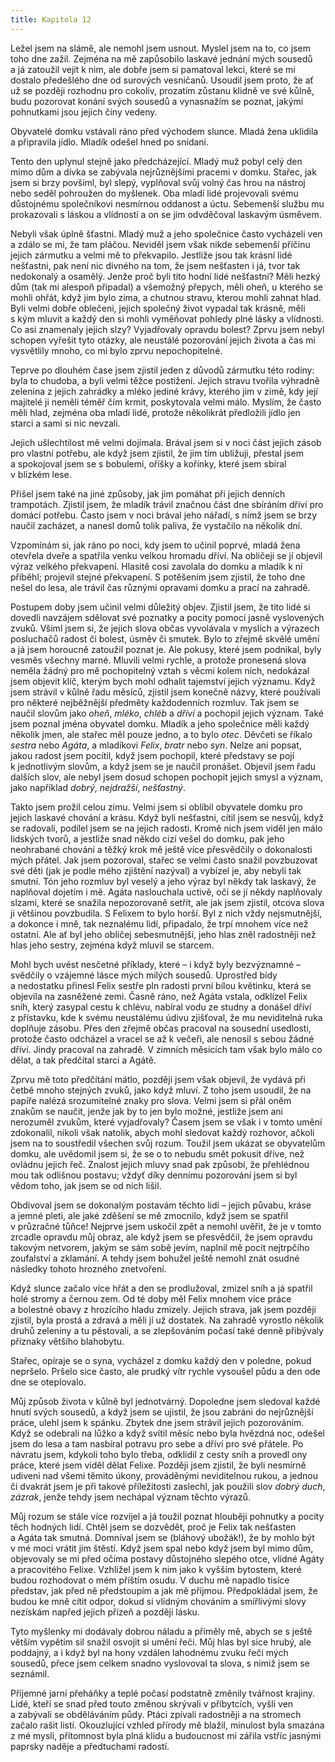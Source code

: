 ```yaml
---
title: Kapitola 12
---
```


Ležel jsem na slámě, ale nemohl jsem usnout. Myslel jsem na to, co jsem toho dne zažil. Zejména na mě zapůsobilo laskavé jednání mých sousedů a já zatoužil vejít k nim, ale dobře jsem si pamatoval lekci, které se mi dostalo předešlého dne od surových vesničanů. Usoudil jsem proto, že ať už se později rozhodnu pro cokoliv, prozatím zůstanu klidně ve své kůlně, budu pozorovat konání svých sousedů a vynasnažím se poznat, jakými pohnutkami jsou jejich činy vedeny.

Obyvatelé domku vstávali ráno před východem slunce. Mladá žena uklidila a připravila jídlo. Mladík odešel hned po snídani.

Tento den uplynul stejně jako předcházející. Mladý muž pobyl celý den mimo dům a dívka se zabývala nejrůznějšími pracemi v domku. Stařec, jak jsem si brzy povšiml, byl slepý, vyplňoval svůj volný čas hrou na nástroj nebo seděl pohroužen do myšlenek. Oba mladí lidé projevovali svému důstojnému společníkovi nesmírnou oddanost a úctu. Sebemenší službu mu prokazovali s láskou a vlídností a on se jim odvděčoval laskavým úsměvem.

Nebyli však úplně šťastni. Mladý muž a jeho společnice často vycházeli ven a zdálo se mi, že tam pláčou. Neviděl jsem však nikde sebemenší příčinu jejich zármutku a velmi mě to překvapilo. Jestliže jsou tak krásní lidé nešťastni, pak není nic divného na tom, že jsem nešťasten i já, tvor tak nedokonalý a osamělý. Jenže proč byli tito hodní lidé nešťastni? Měli hezký dům (tak mi alespoň připadal) a všemožný přepych, měli oheň, u kterého se mohli ohřát, když jim bylo zima, a chutnou stravu, kterou mohli zahnat hlad. Byli velmi dobře oblečeni, jejich společný život vypadal tak krásně, měli s kým mluvit a každý den si mohli vyměňovat pohledy plné lásky a vlídnosti. Co asi znamenaly jejich slzy? Vyjadřovaly opravdu bolest? Zprvu jsem nebyl schopen vyřešit tyto otázky, ale neustálé pozorování jejich života a čas mi vysvětlily mnoho, co mi bylo zprvu nepochopitelné.

Teprve po dlouhém čase jsem zjistil jeden z důvodů zármutku této rodiny: byla to chudoba, a byli velmi těžce postiženi. Jejich stravu tvořila výhradně zelenina z jejich zahrádky a mléko jediné krávy, kterého jim v zimě, kdy její majitelé ji neměli téměř čím krmit, poskytovala velmi málo. Myslím, že často měli hlad, zejména oba mladí lidé, protože několikrát předložili jídlo jen starci a sami si nic nevzali.

Jejich ušlechtilost mě velmi dojímala. Brával jsem si v noci část jejich zásob pro vlastní potřebu, ale když jsem zjistil, že jim tím ubližuji, přestal jsem a spokojoval jsem se s bobulemi, oříšky a kořínky, které jsem sbíral v blízkém lese.

Přišel jsem také na jiné způsoby, jak jim pomáhat při jejich den­ních trampotách. Zjistil jsem, že mladík trávil značnou část dne sbíráním dříví pro domácí potřebu. Často jsem v noci brával jeho nářadí, s nímž jsem se brzy naučil zacházet, a nanesl domů tolik paliva, že vystačilo na několik dní.

Vzpomínám si, jak ráno po noci, kdy jsem to učinil poprvé, mladá žena otevřela dveře a spatřila venku velkou hromadu dříví. Na obličeji se jí objevil výraz velkého překvapení. Hlasitě cosi zavolala do domku a mladík k ní přiběhl; projevil stejné překvapení. S potěšením jsem zjistil, že toho dne nešel do lesa, ale trávil čas různými opravami domku a prací na zahradě.

Postupem doby jsem učinil velmi důležitý objev. Zjistil jsem, že tito lidé si dovedli navzájem sdělovat své poznatky a pocity pomocí jasně vyslovených zvuků. Všiml jsem si, že jejich slova občas vyvolávala v myslích a výrazech posluchačů radost či bolest, úsměv či smutek. Bylo to zřejmě skvělé umění a já jsem horoucně zatoužil poznat je. Ale pokusy, které jsem podnikal, byly vesměs všechny marné. Mluvili velmi rychle, a protože pronesená slova neměla žádný pro mě pochopitelný vztah s věcmi kolem nich, nedokázal jsem objevit klíč, kterým bych mohl odhalit tajemství jejich významu. Když jsem strávil v kůlně řadu měsíců, zjistil jsem konečně názvy, které používali pro některé nejběžnější předměty každodenních rozmluv. Tak jsem se naučil slovům jako _oheň_, _mléko_, _chléb_ a _dříví_ a pochopil jejich význam. Také jsem poznal jména obyvatel domku. Mladík a jeho společnice měli každý několik jmen, ale stařec měl pouze jedno, a to bylo _otec_. Děvčeti se říkalo _sestra_ nebo _Agáta_, a mladíkovi _Felix_, _bratr_ nebo _syn_. Nelze ani popsat, jakou radost jsem pocítil, když jsem pochopil, které představy se pojí k jednotlivým slovům, a když jsem se je naučil pronášet. Objevil jsem řadu dalších slov, ale nebyl jsem dosud schopen pochopit jejich smysl a význam, jako například _dobrý_, _nejdražší_, _nešťastný_.

Takto jsem prožil celou zimu. Velmi jsem si oblíbil obyvatele domku pro jejich laskavé chování a krásu. Když byli nešťastni, cítil jsem se nesvůj, když se radovali, podílel jsem se na jejich radosti. Kromě nich jsem viděl jen málo lidských tvorů, a jestliže snad někdo cizí vešel do domku, pak jeho neohrabané chování a těžký krok mě ještě více přesvědčily o dokonalosti mých přátel. Jak jsem pozoroval, stařec se velmi často snažil povzbuzovat své děti (jak je podle mého zjištění nazýval) a vybízel je, aby nebyli tak smutní. Tón jeho rozmluv byl veselý a jeho výraz byl někdy tak laskavý, že naplňoval dojetím i mě. Agáta naslouchala uctivě, oči se jí někdy naplňovaly slzami, které se snažila nepozorovaně setřít, ale jak jsem zjistil, otcova slova ji většinou povzbudila. S Felixem to bylo horší. Byl z nich vždy nejsmutnější, a dokonce i mně, tak neznalému lidí, připadalo, že trpí mnohem více než ostatní. Ale ať byl jeho obličej sebesmutnější, jeho hlas zněl radostněji než hlas jeho sestry, zejména když mluvil se starcem.

Mohl bych uvést nesčetné příklady, které – i když byly bezvýznamné – svědčily o vzájemné lásce mých milých sousedů. Upro­střed bídy a nedostatku přinesl Felix sestře pln radosti první bílou květinku, která se objevila na zasněžené zemi. Časně ráno, než Agáta vstala, odklízel Felix sníh, který zasypal cestu k chlévu, nabíral vodu ze studny a donášel dříví z přístavku, kde k svému neustálému údivu zjišťoval, že mu neviditelná ruka doplňuje zásobu. Přes den zřejmě občas pracoval na sousední usedlosti, protože často odcházel a vracel se až k večeři, ale nenosil s sebou žádné dříví. Jindy pracoval na zahradě. V zimních měsících tam však bylo málo co dělat, a tak předčítal starci a Agátě.

Zprvu mě toto předčítání mátlo, později jsem však objevil, že vydává při četbě mnoho stejných zvuků, jako když mluví. Z toho jsem usoudil, že na papíře nalézá srozumitelné znaky pro slova. Velmi jsem si přál oněm znakům se naučit, jenže jak by to jen bylo možné, jestliže jsem ani nerozuměl zvukům, které vyjadřovaly? Časem jsem se však i v tomto umění zdokonalil, nikoli však natolik, abych mohl sledovat každý rozhovor, ačkoli jsem na to soustředil všechen svůj rozum. Toužil jsem ukázat se obyvatelům domku, ale uvědomil jsem si, že se o to nebudu smět pokusit dříve, než ovládnu jejich řeč. Znalost jejich mluvy snad pak způsobí, že přehlédnou mou tak odlišnou postavu; vždyť díky dennímu pozorování jsem si byl vědom toho, jak jsem se od nich lišil.

Obdivoval jsem se dokonalým postavám těchto lidí – jejich půvabu, kráse a jemné pleti, ale jaké zděšení se mě zmocnilo, když jsem se spatřil v průzračné tůňce! Nejprve jsem uskočil zpět a nemohl uvěřit, že je v tomto zrcadle opravdu můj obraz, ale když jsem se přesvědčil, že jsem opravdu takovým netvorem, jakým se sám sobě jevím, naplnil mě pocit nejtrpčího zoufalství a zklamání. A tehdy jsem bohužel ještě nemohl znát osudné následky tohoto hrozného znetvoření.

Když slunce začalo více hřát a den se prodlužoval, zmizel sníh a já spatřil holé stromy a černou zem. Od té doby měl Felix mnohem více práce a bolestné obavy z hrozícího hladu zmizely. Jejich strava, jak jsem později zjistil, byla prostá a zdravá a měli jí už dostatek. Na zahradě vyrostlo několik druhů zeleniny a tu pěstovali, a se zlepšováním počasí také denně přibývaly příznaky většího blahobytu.

Stařec, opíraje se o syna, vycházel z domku každý den v poledne, pokud nepršelo. Pršelo sice často, ale prudký vítr rychle vysoušel půdu a den ode dne se oteplovalo.

Můj způsob života v kůlně byl jednotvárný. Dopoledne jsem sledoval každé hnutí svých sousedů, a když jsem se ujistil, že jsou zabráni do nejrůznější práce, ulehl jsem k spánku. Zbytek dne jsem strávil jejich pozorováním. Když se odebrali na lůžko a když svítil měsíc nebo byla hvězdná noc, odešel jsem do lesa a tam nasbíral potravu pro sebe a dříví pro své přátele. Po návratu jsem, kdykoli toho bylo třeba, odklidil z cesty sníh a provedl ony práce, které jsem viděl dělat Felixe. Později jsem zjistil, že byli nesmírně udiveni nad všemi těmito úkony, prováděnými neviditelnou rukou, a jednou či dvakrát jsem je při takové příležitosti zaslechl, jak použili slov _dobrý duch_, _zázrak_, jenže tehdy jsem nechápal význam těchto výrazů.

Můj rozum se stále více rozvíjel a já toužil poznat hlouběji pohnutky a pocity těch hodných lidí. Chtěl jsem se dozvědět, proč je Felix tak nešťasten a Agáta tak smutná. Domníval jsem se (bláhový ubožák!), že by mohlo být v mé moci vrátit jim štěstí. Když jsem spal nebo když jsem byl mimo dům, objevovaly se mi před očima postavy důstojného slepého otce, vlídné Agáty a pracovitého Felixe. Vzhlížel jsem k nim jako k vyšším bytostem, které budou rozhodovat o mém příštím osudu. V duchu mě napadlo tisíce představ, jak před ně předstoupím a jak mě přijmou. Předpokládal jsem, že budou ke mně cítit odpor, dokud si vlídným chováním a smířlivými slovy nezískám napřed jejich přízeň a později lásku.

Tyto myšlenky mi dodávaly dobrou náladu a přiměly mě, abych se s ještě větším vypětím sil snažil osvojit si umění řeči. Můj hlas byl sice hrubý, ale poddajný, a i když byl na hony vzdálen lahodnému zvuku řeči mých sousedů, přece jsem celkem snadno vyslovoval ta slova, s nimiž jsem se seznámil.

Příjemné jarní přeháňky a teplé počasí podstatně změnily tvářnost krajiny. Lidé, kteří se snad před touto změnou skrývali v příbytcích, vyšli ven a zabývali se obděláváním půdy. Ptáci zpívali radostněji a na stromech začalo rašit listí. Okouzlující vzhled přírody mě blažil, minulost byla smazána z mé mysli, přítomnost byla plná klidu a budoucnost mi zářila vstříc jasnými paprsky naděje a předtuchami radostí.
